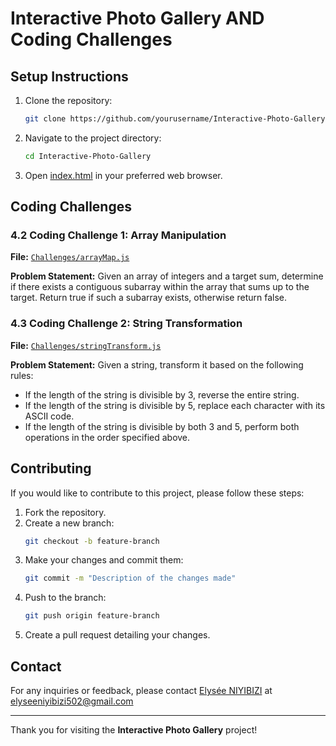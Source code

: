 # Interactive Photo Gallery AND Coding Challenges
## Setup Instructions
1. Clone the repository:
    ```bash
    git clone https://github.com/yourusername/Interactive-Photo-Gallery.git
    ```
2. Navigate to the project directory:
    ```bash
    cd Interactive-Photo-Gallery
    ```
3. Open [index.html](https://elyse502.github.io/Interactive-Photo-Gallery/) in your preferred web browser.

## Coding Challenges

### 4.2 Coding Challenge 1: Array Manipulation

**File:** [`Challenges/arrayMap.js`](./Challenges/arrayMap.js)

**Problem Statement:**
Given an array of integers and a target sum, determine if there exists a contiguous subarray within the array that sums up to the target. Return true if such a subarray exists, otherwise return false.

### 4.3 Coding Challenge 2: String Transformation

**File:** [`Challenges/stringTransform.js`](./Challenges/stringTransform.js)

**Problem Statement:**
Given a string, transform it based on the following rules:
- If the length of the string is divisible by 3, reverse the entire string.
- If the length of the string is divisible by 5, replace each character with its ASCII code.
- If the length of the string is divisible by both 3 and 5, perform both operations in the order specified above.

## Contributing
If you would like to contribute to this project, please follow these steps:
1. Fork the repository.
2. Create a new branch:
    ```bash
    git checkout -b feature-branch
    ```
3. Make your changes and commit them:
    ```bash
    git commit -m "Description of the changes made"
    ```
4. Push to the branch:
    ```bash
    git push origin feature-branch
    ```
5. Create a pull request detailing your changes.

<!-- ## License
This project is licensed under the MIT License. See the [LICENSE](LICENSE) file for more information. -->

## Contact
For any inquiries or feedback, please contact [Elysée NIYIBIZI](https://github.com/elyse502) at elyseeniyibizi502@gmail.com

---

Thank you for visiting the **Interactive Photo Gallery** project!


